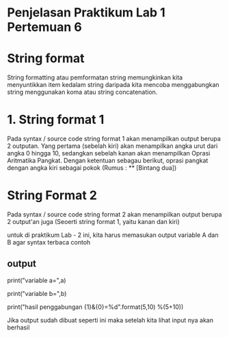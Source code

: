 # Penjelasan Praktikum Lab 1 Pertemuan 6

# String format

String formatting atau pemformatan string memungkinkan kita menyuntikkan item kedalam string daripada kita mencoba menggabungkan string menggunakan koma atau string concatenation.

# 1. **String format 1**
Pada syntax / source code string format 1 akan menampilkan output berupa 2 outputan.
Yang pertama (sebelah kiri) akan menampilkan angka urut dari angka 0 hingga 10, sedangkan sebelah kanan akan menampilkan Oprasi Aritmatika Pangkat.
Dengan ketentuan sebagau berikut, oprasi pangkat dengan angka kiri sebagai pokok (Rumus : ** [Bintang dua]) 

# String Format 2

Pada syntax / source code string format 2 akan menampilkan output berupa 2 output'an juga (Seoerti string format 1, yaitu kanan dan kiri) 

untuk di praktikum Lab - 2 ini, kita harus memasukan output variable A dan B agar syntax terbaca contoh 

## output
print("variable a=",a)

print("variable b=",b)

print("hasil penggabungan {1}&{0}=%d".format(5,10) %(5+10)) 


Jika output sudah dibuat seperti ini maka setelah kita lihat input nya akan berhasil 